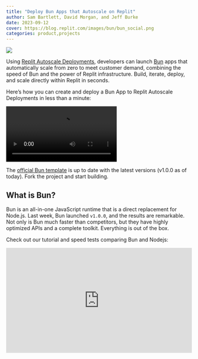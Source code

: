 ```yaml
---
title: "Deploy Bun Apps that Autoscale on Replit"
author: Sam Bartlett, David Morgan, and Jeff Burke
date: 2023-09-12
cover: https://blog.replit.com/images/bun/bun_social.png
categories: product,projects
---
```


![](/images/bun/bun_social.png)

Using [Replit Autoscale Deployments](https://blog.replit.com/autoscale), developers can launch [Bun](https://bun.sh/) apps that automatically scale from zero to meet customer demand, combining the speed of Bun and the power of Replit infrastructure. Build, iterate, deploy, and scale directly within Replit in seconds.

Here’s how you can create and deploy a Bun App to Replit Autoscale Deployments in less than a minute:

![Bun Demo](/images/bun/bun_demo.mp4)




The [official Bun template](https://replit.com/@replit/Bun?v=1) is up to date with the latest versions (v1.0.0 as of today). Fork the project and start building.

## What is Bun?

Bun is an all-in-one JavaScript runtime that is a direct replacement for Node.js. Last week, Bun launched `v1.0.0`, and the results are remarkable. Not only is Bun much faster than competitors, but  they have highly optimized APIs and a complete toolkit. Everything is out of the box.

Check out our tutorial and speed tests comparing Bun and Nodejs:

<style>
  .video-container {
  position: relative;
  padding-bottom: 56.25%;
}

.video-container iframe {
  position: absolute;
  top: 0;
  left: 0;
  width: 100%;
  height: 100%;
}
</style>
<div class="video-container"><iframe src="https://www.youtube.com/embed/c-VuIWLs3PA?si=Jtt7OT9KlHiEo-N2" title="YouTube video player" frameborder="0" allow="accelerometer; autoplay; clipboard-write; encrypted-media; gyroscope; picture-in-picture" allowfullscreen></iframe></div>


